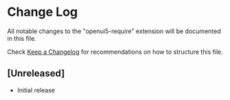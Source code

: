 # Change Log
All notable changes to the "openui5-require" extension will be documented in this file.

Check [Keep a Changelog](http://keepachangelog.com/) for recommendations on how to structure this file.

## [Unreleased]
- Initial release